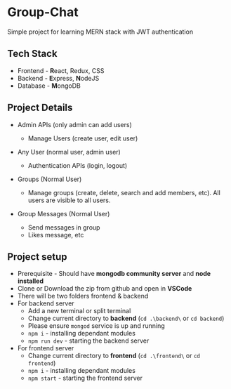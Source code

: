 # Group-Chat

Simple project for learning MERN stack with JWT authentication

## Tech Stack

- Frontend - **R**eact, Redux, CSS
- Backend - **E**xpress, **N**odeJS
- Database - **M**ongoDB

## Project Details

- Admin APIs (only admin can add users)
  - Manage Users (create user, edit user)

- Any User (normal user, admin user)
  - Authentication APIs (login, logout)

- Groups (Normal User)
  - Manage groups (create, delete, search and add members, etc). All users are visible to all users.

- Group Messages (Normal User)
  - Send messages in group
  - Likes message, etc

## Project setup

- Prerequisite - Should have **mongodb community server** and **node installed**
- Clone or Download the zip from github and open in **VSCode**
- There will be two folders frontend & backend
- For backend server
  - Add a new terminal or split terminal
  - Change current directory to **backend** (`cd .\backend\` or `cd backend`)
  - Please ensure `mongod` service is up and running
  - `npm i` - installing dependant modules
  - `npm run dev` - starting the backend server
- For frontend server
  - Change current directory to **frontend** (`cd .\frontend\` or `cd frontend`)
  - `npm i` - installing dependant modules
  - `npm start` - starting the frontend server
